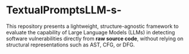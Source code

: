 # TextualPromptsLLM-s-
This repository presents a lightweight, structure-agnostic framework to evaluate the capability of Large Language Models (LLMs) in detecting software vulnerabilities directly from **raw source code**, without relying on structural representations such as AST, CFG, or DFG.
